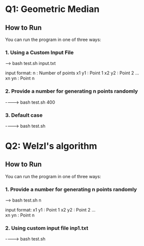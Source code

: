 # Q1: Geometric Median 

## How to Run

You can run the program in one of three ways:

### 1. Using a Custom Input File
--> bash test.sh input.txt

input format:
n         : Number of points
x1 y1     : Point 1
x2 y2     : Point 2
...       
xn yn     : Point n

### 2. Provide a number for generating n points randomly
----> bash test.sh 400

### 3. Default case
----> bash test.sh







# Q2: Welzl's algorithm

## How to Run

You can run the program in one of three ways:

### 1. Provide a number for generating n points randomly
--> bash test.sh n

input format:
x1 y1     : Point 1
x2 y2     : Point 2
...       
xn yn     : Point n

### 2. Using custom input file inp1.txt
----> bash test.sh 





